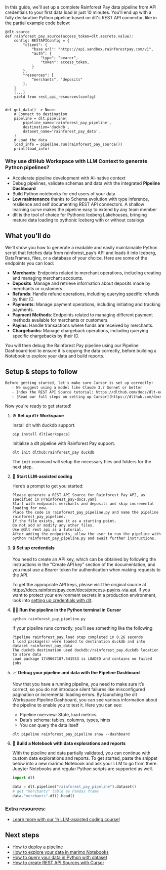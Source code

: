 In this guide, we'll set up a complete Rainforest Pay data pipeline from API credentials to your first data load in just 10 minutes. You'll end up with a fully declarative Python pipeline based on dlt's REST API connector, like in the partial example code below:

```python-outcome
@dlt.source
def rainforest_pay_source(access_token=dlt.secrets.value):
    config: RESTAPIConfig = {
        "client": {
            "base_url": "https://api.sandbox.rainforestpay.com/v1",
            "auth": {
                "type": "bearer",
                "token": access_token,
            }
        },
        "resources": [
            "merchants", "deposits"
        ],
    }
    [...]
    yield from rest_api_resources(config)


def get_data() -> None:
    # Connect to destination
    pipeline = dlt.pipeline(
        pipeline_name='rainforest_pay_pipeline',
        destination='duckdb',
        dataset_name='rainforest_pay_data', 
    )
    # Load the data
    load_info = pipeline.run(rainforest_pay_source())
    print(load_info) 
```

### Why use dltHub Workspace with LLM Context to generate Python pipelines?

- Accelerate pipeline development with AI-native context
- Debug pipelines, validate schemas and data with the integrated **Pipeline Dashboard**
- Build Python notebooks for end users of your data
- **Low maintenance** thanks to Schema evolution with type inference, resilience and self documenting REST API connectors. A shallow learning curve makes the pipeline easy to extend by any team member
- dlt is the tool of choice for Pythonic Iceberg Lakehouses, bringing mature data loading to pythonic Iceberg with or without catalogs

## What you’ll do

We’ll show you how to generate a readable and easily maintainable Python script that fetches data from rainforest_pay’s API and loads it into Iceberg, DataFrames, files, or a database of your choice. Here are some of the endpoints you can load:

- **Merchants**: Endpoints related to merchant operations, including creating and managing merchant accounts.
- **Deposits**: Manage and retrieve information about deposits made by merchants or customers.
- **Refunds**: Handle refund operations, including querying specific refunds by their ID.
- **Payments**: Manage payment operations, including initiating and tracking payments.
- **Payment Methods**: Endpoints related to managing different payment methods available for merchants or customers.
- **Payins**: Handle transactions where funds are received by merchants.
- **Chargebacks**: Manage chargeback operations, including querying specific chargebacks by their ID.

You will then debug the Rainforest Pay pipeline using our Pipeline Dashboard tool to ensure it is copying the data correctly, before building a Notebook to explore your data and build reports.

## Setup & steps to follow

```default
Before getting started, let's make sure Cursor is set up correctly:
   - We suggest using a model like Claude 3.7 Sonnet or better
   - Index the REST API Source tutorial: https://dlthub.com/docs/dlt-ecosystem/verified-sources/rest_api/ and add it to context as **@dlt rest api**
   - [Read our full steps on setting up Cursor](https://dlthub.com/docs/dlt-ecosystem/llm-tooling/cursor-restapi#23-configuring-cursor-with-documentation)
```

Now you're ready to get started!

1. ⚙️ **Set up `dlt` Workspace**
    
    Install dlt with duckdb support:
    ```shell
    pip install dlt[workspace]
    ```

    Initialize a dlt pipeline with Rainforest Pay support.
    ```shell
    dlt init dlthub:rainforest_pay duckdb
    ```

    The `init` command will setup the necessary files and folders for the next step.
    
2. 🤠 **Start LLM-assisted coding**
    
    Here’s a prompt to get you started:
    
    ```prompt
    Please generate a REST API Source for Rainforest Pay API, as specified in @rainforest_pay-docs.yaml 
    Start with endpoints merchants and deposits and skip incremental loading for now. 
    Place the code in rainforest_pay_pipeline.py and name the pipeline rainforest_pay_pipeline. 
    If the file exists, use it as a starting point. 
    Do not add or modify any other files. 
    Use @dlt rest api as a tutorial. 
    After adding the endpoints, allow the user to run the pipeline with python rainforest_pay_pipeline.py and await further instructions.
    ```

    
3. 🔒 **Set up credentials** 
    
    You need to create an API key, which can be obtained by following the instructions in the "Create API key" section of the documentation, and you must use a Bearer token for authentication when making requests to the API.
    
    To get the appropriate API keys, please visit the original source at https://docs.rainforestpay.com/docs/process-payins-via-api.
    If you want to protect your environment secrets in a production environment, look into [setting up credentials with dlt](https://dlthub.com/docs/walkthroughs/add_credentials).
    
4. 🏃‍♀️ **Run the pipeline in the Python terminal in Cursor**
    
    ```shell
    python rainforest_pay_pipeline.py
    ```
    
    If your pipeline runs correctly, you’ll see something like the following:
    
    ```shell
    Pipeline rainforest_pay load step completed in 0.26 seconds
    1 load package(s) were loaded to destination duckdb and into dataset rainforest_pay_data
    The duckdb destination used duckdb:/rainforest_pay.duckdb location to store data
    Load package 1749667187.541553 is LOADED and contains no failed jobs
    ```
    
5. 📈 **Debug your pipeline and data with the Pipeline Dashboard**

    Now that you have a running pipeline, you need to make sure it’s correct, so you do not introduce silent failures like misconfigured pagination or incremental loading errors. By launching the dlt Workspace Pipeline Dashboard, you can see various information about the pipeline to enable you to test it. Here you can see:
    - Pipeline overview: State, load metrics
    - Data’s schema: tables, columns, types, hints
    - You can query the data itself
    
    ```shell
    dlt pipeline rainforest_pay_pipeline show --dashboard
    ```
    
6. 🐍 **Build a Notebook with data explorations and reports**

    With the pipeline and data partially validated, you can continue with custom data explorations and reports. To get started, paste the snippet below into a new marimo Notebook and ask your LLM to go from there. Jupyter Notebooks and regular Python scripts are supported as well.

    
    ```python
    import dlt

   data = dlt.pipeline("rainforest_pay_pipeline").dataset()
   # get "merchants" table as Pandas frame
   data."merchants".df().head()
    ```

### Extra resources:

- [Learn more with our 1h LLM-assisted coding course!](https://www.youtube.com/watch?v=GGid70rnJuM)

## Next steps

- [How to deploy a pipeline](https://dlthub.com/docs/walkthroughs/deploy-a-pipeline)
- [How to explore your data in marimo Notebooks](https://dlthub.com/docs/general-usage/dataset-access/marimo)
- [How to query your data in Python with dataset](https://dlthub.com/docs/general-usage/dataset-access/dataset)
- [How to create REST API Sources with Cursor](https://dlthub.com/docs/dlt-ecosystem/llm-tooling/cursor-restapi)